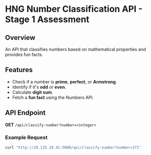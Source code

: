 # HNG Number Classification API - Stage 1 Assessment

## Overview
An API that classifies numbers based on mathematical properties and provides fun facts.

## Features
- Check if a number is **prime**, **perfect**, or **Armstrong**.
- Identify if it's **odd** or **even**.
- Calculate **digit sum**.
- Fetch a **fun fact** using the Numbers API.

## API Endpoint
**GET** `/api/classify-number?number=<integer>`

### Example Request
```bash
curl "http://18.135.29.41:5000/api/classify-number?number=371"

